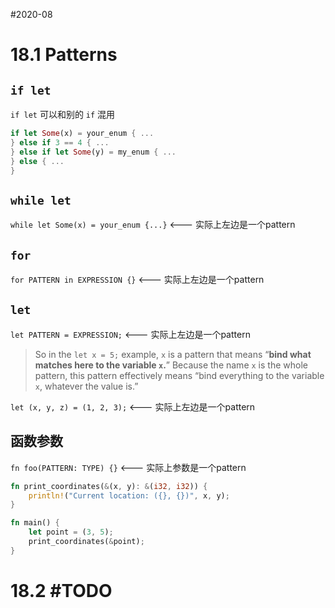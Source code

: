 #2020-08 

# 18.1 Patterns
## `if let`
`if let` 可以和别的 `if` 混用
``` Rust
if let Some(x) = your_enum { ...
} else if 3 == 4 { ...
} else if let Some(y) = my_enum { ...
} else { ...
}
```

## `while let`
`while let Some(x) = your_enum {...}` <--- 实际上左边是一个pattern

## `for`
`for PATTERN in EXPRESSION {}` <--- 实际上左边是一个pattern

## `let`
`let PATTERN = EXPRESSION;` <--- 实际上左边是一个pattern

> So in the `let x = 5;` example, `x` is a pattern that means “**bind what matches here to the variable `x`.**” Because the name `x` is the whole pattern, this pattern effectively means “bind everything to the variable `x`, whatever the value is.”

`let (x, y, z) = (1, 2, 3);`  <--- 实际上左边是一个pattern

## 函数参数
`fn foo(PATTERN: TYPE) {}` <--- 实际上参数是一个pattern

``` rust
fn print_coordinates(&(x, y): &(i32, i32)) {
    println!("Current location: ({}, {})", x, y);
}

fn main() {
    let point = (3, 5);
    print_coordinates(&point);
}
```

# 18.2 #TODO 